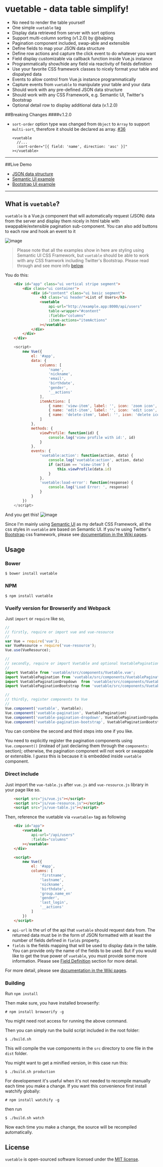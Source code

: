 vuetable - data table simplify!
========

- No need to render the table yourself
- One simple `vuetable` tag
- Display data retrieved from server with sort options
- Support multi-column sorting (v1.2.0) by @balping
- Pagination component included, swap-able and extensible
- Define fields to map your JSON data structure
- Define row actions and capture the click event to do whatever you want
- Field display customizable via callback function inside Vue.js instance
- Programmatically show/hide any field via reactivity of fields definition
- Use your favorite CSS framework classes to nicely format your table and dispalyed data
- Events to allow control from Vue.js instance programmatically
- Capture events from `vuetable` to manipulate your table and your data
- Should work with any pre-defined JSON data structure
- Should work with any CSS Framework, e.g. Semantic UI, Twitter's Bootstrap
- Optional detail row to display additional data (v.1.2.0)

##Breaking Changes
####v.1.2.0
-  `sort-order` option type was changed from `Object` to `Array` to support `multi-sort`, therefore it should be declared as array. [#36](https://github.com/ratiw/vue-table/pull/36)

    ```
    <vuetable 
      //...
      :sort-order="[{ field: 'name', direction: 'asc' }]"
    ></vuetable>
    ```

---

##Live Demo
- [JSON data structure](http://vuetable.ratiw.net/api/users)
- [Semantic UI example](http://vuetable.ratiw.net/examples/semantic.html)
- [Bootstrap UI example](http://vuetable.ratiw.net/examples/bootstrap.html)

---

## What is `vuetable`?
`vuetable` is a Vue.js component that will automatically request (JSON) data
from the server and display them nicely in html table with swappable/extensible
pagination sub-component. You can also add buttons to each row and hook an event
to it

![image](https://i.imgsafe.org/d46e5e1.gif)

> Please note that all the examples show in here are styling using Semantic UI CSS Framework,
> but `vuetable` should be able to work with any CSS framwork including Twitter's Bootstrap.
> Please read through and see more info [below](#bootstrap).

You do this:
```html
    <div id="app" class="ui vertical stripe segment">
        <div class="ui container">
            <div id="content" class="ui basic segment">
                <h3 class="ui header">List of Users</h3>
                <vuetable
                    api-url="http://example.app:8000/api/users"
                    table-wrapper="#content"
                    :fields="columns"
                    :item-actions="itemActions"
                ></vuetable>
            </div>
        </div>
    </div>
```

```javascript
	<script>
	    new Vue({
	        el: '#app',
	        data: {
	            columns: [
	                'name',
	                'nickname',
	                'email',
	                'birthdate',
	                'gender',
	                '__actions'
				],
	            itemActions: [
	                { name: 'view-item', label: '', icon: 'zoom icon', class: 'ui teal button' },
	                { name: 'edit-item', label: '', icon: 'edit icon', class: 'ui orange button'},
	                { name: 'delete-item', label: '', icon: 'delete icon', class: 'ui red button' }
	            ]
	        },
	        methods: {
	            viewProfile: function(id) {
	                console.log('view profile with id:', id)
	            }
	        },
	        events: {
	            'vuetable:action': function(action, data) {
	                console.log('vuetable:action', action, data)
	                if (action == 'view-item') {
	                    this.viewProfile(data.id)
	                }
	            },
	            'vuetable:load-error': function(response) {
	                console.log('Load Error: ', response)
	            }
	        }
        })
	</script>
```

And you get this!
![image](https://i.imgsafe.org/af08442.jpg)

Since I'm mainly using [Semantic UI](http://semantic-ui.com) as my default CSS Framework, all the css
styles in `vuetable` are based on Semantic UI. If you're using Twitter's [Bootstrap](http://getbootstrap.com)
css framework, please see [documentation in the Wiki pages](https://github.com/ratiw/vue-table/wiki/Using-%60vuetable%60-with-Twitter's-Bootstrap).

## Usage

### Bower

```
$ bower install vuetable
```

### NPM

```
$ npm install vuetable
```

### Vueify version for Browserify and Webpack

Just `import` or `require` like so,

```javascript
//
// firstly, require or import vue and vue-resource
//
var Vue = require('vue');
var VueResource = require('vue-resource');
Vue.use(VueResource);

//
// secondly, require or import Vuetable and optional VuetablePagination component
//
import Vuetable from 'vuetable/src/components/Vuetable.vue';
import VuetablePagination from 'vuetable/src/components/VuetablePagination.vue';
import VuetablePaginationDropdown  from 'vuetable/src/components/VuetablePaginationDropdown.vue';
import VuetablePaginationBootstrap from 'vuetable/src/components/VuetablePaginationBootstrap.vue';

//
// thirdly, register components to Vue
//
Vue.component('vuetable', Vuetable);
Vue.component('vuetable-pagination', VuetablePagination)
Vue.component('vuetable-pagination-dropdown', VuetablePaginationDropdown)
Vue.component('vuetable-pagination-bootstrap', VuetablePaginationBootstrap)

```
You can combine the second and third steps into one if you like.

You need to explicitly register the pagination components using `Vue.component()` (instead of just declaring them through the `components:` section); otherwise, the pagination component will not work or swappable or extensible. I *guess* this is because it is embedded inside `vuetable` component.

### Direct include

Just import the `vue-table.js` after `vue.js` and `vue-resource.js` library in your page like so.
```html
	<script src="js/vue.js"></script>
	<script src="js/vue-resource.js"></script>
	<script src="js/vue-table.js"></script>
```

Then, reference the vuetable via `<vuetable>` tag as following

```html
	<div id="app">
	    <vuetable
	        api-url="/api/users"
	        :fields="columns"
	    ></vuetable>
    </div>

	<script>
		new Vue({
			el: '#app',
			columns: [
				'firstname',
				'lastname',
				'nickname',
				'birthdate',
				'group.name_en'
				'gender',
				'last_login',
				'__actions'
			]
		})
	</script>
```
- `api-url` is the url of the api that `vuetable` should request data from.
The returned data must be in the form of JSON formatted with at least the number of fields
defined in `fields` property.
- `fields` is the fields mapping that will be used to display data in the table.
You can provide only the name of the fields to be used. But if you would like to get
the true power of `vuetable`, you must provide some more information.
Please see [Field Definition](https://github.com/ratiw/vue-table/wiki/Fields-Definition)
section for more detail.

For more detail, please see [documentation in the Wiki pages](https://github.com/ratiw/vue-table/wiki).

### Building

Run `npm install`

Then make sure, you have installed browserify:

```
# npm install browserify -g
```

You might need root access for running the above command.

Then you can simply run the build script included in the root folder:

```
$ ./build.sh
```

This will compile the vue components in the `src` directory to one file in the `dist` folder.

You might want to get a minified version, in this case run this:

```
$ ./build.sh production
```

For developement it's useful when it's not needed to recompile manually each time you make a change. If you want this convenience first install watchify globally:

```
# npm install watchify -g
```

then run

```
$ ./build.sh watch
```

Now each time you make a change, the source will be recompiled automatically.



<a id="license"></a>
## License
`vuetable` is open-sourced software licensed under the [MIT license](http://opensource.org/licenses/MIT).
